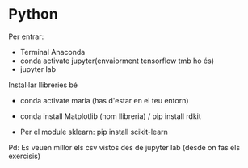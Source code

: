 # Python

Per entrar:

- Terminal Anaconda
- conda activate jupyter(envaiorment tensorflow tmb ho és)
- jupyter lab

Instal·lar llibreries bé

- conda activate maria (has d'estar en el teu entorn)
- conda install  Matplotlib (nom llibreria) / pip install rdkit

- Per el module sklearn: pip install scikit-learn

Pd: Es veuen millor els csv vistos des de jupyter lab (desde on fas els exercisis)
